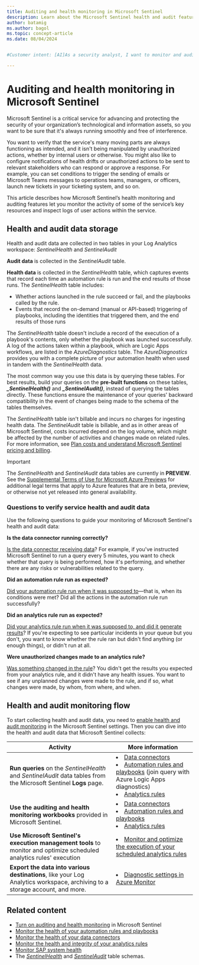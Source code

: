 ```yaml
---
title: Auditing and health monitoring in Microsoft Sentinel 
description: Learn about the Microsoft Sentinel health and audit feature, which monitors service health drifts and user actions.
author: batamig
ms.author: bagol
ms.topic: concept-article
ms.date: 08/04/2024


#Customer intent: [AI]As a security analyst, I want to monitor and audit Microsoft Sentinel's health and activity so that I can ensure the service is functioning correctly and detect any unauthorized actions.

---
```


# Auditing and health monitoring in Microsoft Sentinel 

Microsoft Sentinel is a critical service for advancing and protecting the security of your organization’s technological and information assets, so you want to be sure that it's always running smoothly and free of interference. 

You want to verify that the service's many moving parts are always functioning as intended, and it isn't being manipulated by unauthorized actions, whether by internal users or otherwise. You might also like to configure notifications of health drifts or unauthorized actions to be sent to relevant stakeholders who can respond or approve a response. For example, you can set conditions to trigger the sending of emails or Microsoft Teams messages to operations teams, managers, or officers, launch new tickets in your ticketing system, and so on.

This article describes how Microsoft Sentinel’s health monitoring and auditing features let you monitor the activity of some of the service’s key resources and inspect logs of user actions within the service.

## Health and audit data storage

Health and audit data are collected in two tables in your Log Analytics workspace: *SentinelHealth* and *SentinelAudit*

**Audit data** is collected in the *SentinelAudit* table.

**Health data** is collected in the *SentinelHealth* table, which captures events that record each time an automation rule is run and the end results of those runs. The *SentinelHealth* table includes:

- Whether actions launched in the rule succeed or fail, and the playbooks called by the rule.
- Events that record the on-demand (manual or API-based) triggering of playbooks, including the identities that triggered them, and the end results of those runs

The *SentinelHealth* table doesn't include a record of the execution of a playbook's contents, only whether the playbook was launched successfully. A log of the actions taken within a playbook, which are Logic Apps workflows, are listed in the *AzureDiagnostics* table. The *AzureDiagnostics* provides you with a complete picture of your automation health when used in tandem with the *SentinelHealth* data.

The most common way you use this data is by querying these tables. For best results, build your queries on the **pre-built functions** on these tables, ***_SentinelHealth()*** and ***_SentinelAudit()***, instead of querying the tables directly. These functions ensure the maintenance of your queries' backward compatibility in the event of changes being made to the schema of the tables themselves.

The *SentinelHealth* table isn't billable and incurs no charges for ingesting health data. The *SentinelAudit* table is billable, and as in other areas of Microsoft Sentinel, costs incurred depend on the log volume, which might be affected by the number of activities and changes made on related rules. For more information, see [Plan costs and understand Microsoft Sentinel pricing and billing](billing.md).

> [!IMPORTANT]
>
> The *SentinelHealth* and *SentinelAudit* data tables are currently in **PREVIEW**. See the [Supplemental Terms of Use for Microsoft Azure Previews](https://azure.microsoft.com/support/legal/preview-supplemental-terms/) for additional legal terms that apply to Azure features that are in beta, preview, or otherwise not yet released into general availability.
>

### Questions to verify service health and audit data

Use the following questions to guide your monitoring of Microsoft Sentinel's health and audit data:

**Is the data connector running correctly?**

[Is the data connector receiving data](./monitor-data-connector-health.md)? For example, if you've instructed Microsoft Sentinel to run a query every 5 minutes, you want to check whether that query is being performed, how it's performing, and whether there are any risks or vulnerabilities related to the query.

**Did an automation rule run as expected?**

[Did your automation rule run when it was supposed to](./monitor-automation-health.md)&mdash;that is, when its conditions were met? Did all the actions in the automation rule run successfully? 

**Did an analytics rule run as expected?**

[Did your analytics rule run when it was supposed to, and did it generate results](monitor-analytics-rule-integrity.md)? If you're expecting to see particular incidents in your queue but you don't, you want to know whether the rule ran but didn't find anything (or enough things), or didn't run at all.

**Were unauthorized changes made to an analytics rule?**

[Was something changed in the rule](monitor-analytics-rule-integrity.md)? You didn't get the results you expected from your analytics rule, and it didn't have any health issues. You want to see if any unplanned changes were made to the rule, and if so, what changes were made, by whom, from where, and when.

## Health and audit monitoring flow

To start collecting health and audit data, you need to [enable health and audit monitoring](enable-monitoring.md) in the Microsoft Sentinel settings. Then you can dive into the health and audit data that Microsoft Sentinel collects:

|Activity  |More information  |
|---------|---------|
|**Run queries** on the *SentinelHealth* and *SentinelAudit* data tables from the Microsoft Sentinel **Logs** page.     |  <li> [Data connectors](monitor-data-connector-health.md#run-queries-to-detect-health-drifts) <li> [Automation rules and playbooks](monitor-automation-health.md#get-the-complete-automation-picture) (join query with Azure Logic Apps diagnostics)<li> [Analytics rules](monitor-analytics-rule-integrity.md#run-queries-to-detect-health-and-integrity-issues)       |
|**Use the auditing and health monitoring workbooks** provided in Microsoft Sentinel.     | <li> [Data connectors](monitor-data-connector-health.md#use-the-health-monitoring-workbook) <li> [Automation rules and playbooks](monitor-automation-health.md#use-the-health-monitoring-workbook) <li> [Analytics rules](monitor-analytics-rule-integrity.md#use-the-auditing-and-health-monitoring-workbook)    |
|**Use Microsoft Sentinel's execution management tools** to monitor and optimize scheduled analytics rules' execution    |  <li> [Monitor and optimize the execution of your scheduled analytics rules](monitor-optimize-analytics-rule-execution.md)      |
|**Export the data into various destinations**, like your Log Analytics workspace, archiving to a storage account, and more.     | <li>  [Diagnostic settings in Azure Monitor](../azure-monitor/essentials/diagnostic-settings.md)      |


## Related content

- [Turn on auditing and health monitoring](enable-monitoring.md) in Microsoft Sentinel
- [Monitor the health of your automation rules and playbooks](monitor-automation-health.md)
- [Monitor the health of your data connectors](monitor-data-connector-health.md)
- [Monitor the health and integrity of your analytics rules](monitor-analytics-rule-integrity.md)
- [Monitor SAP system health](monitor-sap-system-health.md)
- The [*SentinelHealth*](health-table-reference.md) and [*SentinelAudit*](audit-table-reference.md) table schemas.
